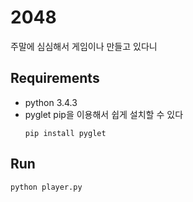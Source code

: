 # 2048
주말에 심심해서 게임이나 만들고 있다니

## Requirements
- python 3.4.3
- pyglet
  pip을 이용해서 쉽게 설치할 수 있다
  ```
  pip install pyglet
  ```

## Run
```
python player.py
```